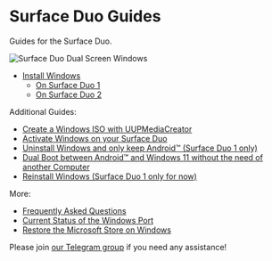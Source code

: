 # Surface Duo Guides

Guides for the Surface Duo.

![Surface Duo Dual Screen Windows](https://user-images.githubusercontent.com/3755345/197420866-d3bb0534-c848-4cc2-a242-04dae48b0f6e.png)

- [Install Windows](https://github.com/WOA-Project/SurfaceDuo-Guides/blob/main/InstallWindows.md)
  - [On Surface Duo 1](https://github.com/WOA-Project/SurfaceDuo-Guides/blob/main/InstallWindows/InstallWindows-SurfaceDuo1.md)
  - [On Surface Duo 2](https://github.com/WOA-Project/SurfaceDuo-Guides/blob/main/InstallWindows/InstallWindows-SurfaceDuo2.md)

Additional Guides:

- [Create a Windows ISO with UUPMediaCreator](https://github.com/WOA-Project/SurfaceDuo-Guides/blob/main/CreateWindowsISO.md)
- [Activate Windows on your Surface Duo](https://support.microsoft.com/en-us/windows/activate-windows-c39005d4-95ee-b91e-b399-2820fda32227)
- [Uninstall Windows and only keep Android™ (Surface Duo 1 only)](https://github.com/WOA-Project/SurfaceDuo-Guides/blob/main/Uninstall.md)
- [Dual Boot between Android™ and Windows 11 without the need of another Computer](https://github.com/WOA-Project/SurfaceDuo-Guides/blob/main/DualBoot.md)
- [Reinstall Windows (Surface Duo 1 only for now)](https://github.com/WOA-Project/SurfaceDuo-Guides/blob/main/ReinstallWindows.md)

More:

- [Frequently Asked Questions](https://github.com/WOA-Project/SurfaceDuo-Guides/blob/main/FAQ.md)
- [Current Status of the Windows Port](https://github.com/WOA-Project/SurfaceDuo-Guides/blob/main/Status.md)
- [Restore the Microsoft Store on Windows](https://github.com/WOA-Project/SurfaceDuo-Guides/blob/main/RestoreMicrosoftStore.md)

Please join [our Telegram group](https://t.me/duowoa) if you need any assistance!
